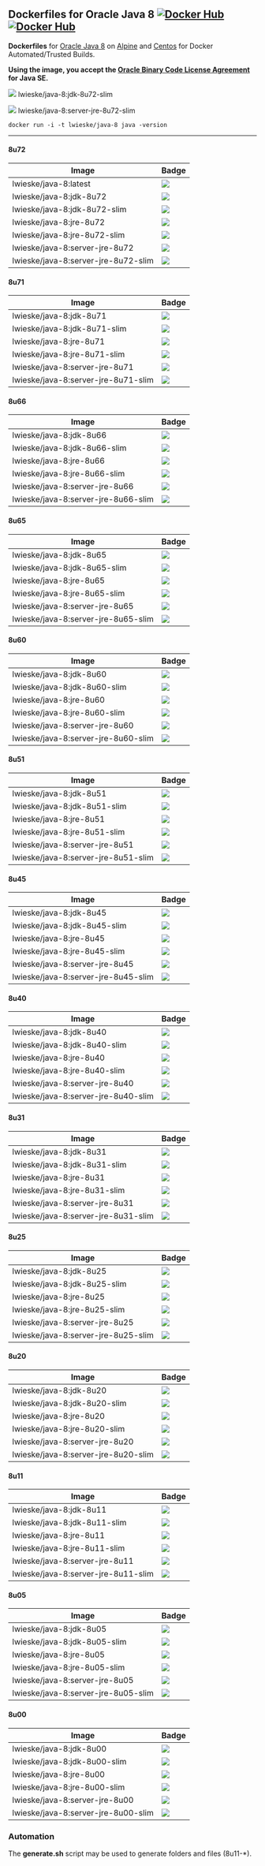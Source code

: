 ## Dockerfiles for Oracle Java 8 [![Docker Hub](https://img.shields.io/docker/pulls/lwieske/java-8.svg?style=flat)](https://registry.hub.docker.com/u/lwieske/java-8/) [![Docker Hub](https://img.shields.io/docker/stars/lwieske/java-8.svg?style=flat)](https://registry.hub.docker.com/u/lwieske/java-8/)

**Dockerfiles** for [Oracle Java 8](http://www.oracle.com/technetwork/java/index.html) on [Alpine](https://registry.hub.docker.com/_/alpine/) and [Centos](https://registry.hub.docker.com/_/centos/) for Docker Automated/Trusted Builds.

**Using the image, you accept the [Oracle Binary Code License Agreement](http://www.oracle.com/technetwork/java/javase/terms/license/index.html) for Java SE.**

[![](https://img.shields.io/imagelayers/image-size/lwieske/java-8/jdk-8u72-slim.svg)]() lwieske/java-8:jdk-8u72-slim

[![](https://img.shields.io/imagelayers/image-size/lwieske/java-8/server-jre-8u72-slim.svg)]() lwieske/java-8:server-jre-8u72-slim

```
docker run -i -t lwieske/java-8 java -version
```

***

#### 8u72

| Image                     | Badge |
| ------------------------- | ----- |
| lwieske/java-8:latest | [![](https://img.shields.io/imagelayers/image-size/lwieske/java-8/latest.svg)](https://imagelayers.io/?images=lwieske/java-8:latest) |
| lwieske/java-8:jdk-8u72 | [![](https://img.shields.io/imagelayers/image-size/lwieske/java-8/jdk-8u72.svg)]() |
| lwieske/java-8:jdk-8u72-slim | [![](https://img.shields.io/imagelayers/image-size/lwieske/java-8/jdk-8u72-slim.svg)]() |
| lwieske/java-8:jre-8u72 | [![](https://img.shields.io/imagelayers/image-size/lwieske/java-8/jre-8u72.svg)]() |
| lwieske/java-8:jre-8u72-slim | [![](https://img.shields.io/imagelayers/image-size/lwieske/java-8/jre-8u72-slim.svg)]() |
| lwieske/java-8:server-jre-8u72 | [![](https://img.shields.io/imagelayers/image-size/lwieske/java-8/server-jre-8u72.svg)]() |
| lwieske/java-8:server-jre-8u72-slim | [![](https://img.shields.io/imagelayers/image-size/lwieske/java-8/server-jre-8u72-slim.svg)]() |

#### 8u71

| Image                     | Badge |
| ------------------------- | ----- |
| lwieske/java-8:jdk-8u71 | [![](https://img.shields.io/imagelayers/image-size/lwieske/java-8/jdk-8u71.svg)]() |
| lwieske/java-8:jdk-8u71-slim | [![](https://img.shields.io/imagelayers/image-size/lwieske/java-8/jdk-8u71-slim.svg)]() |
| lwieske/java-8:jre-8u71 | [![](https://img.shields.io/imagelayers/image-size/lwieske/java-8/jre-8u71.svg)]() |
| lwieske/java-8:jre-8u71-slim | [![](https://img.shields.io/imagelayers/image-size/lwieske/java-8/jre-8u71-slim.svg)]() |
| lwieske/java-8:server-jre-8u71 | [![](https://img.shields.io/imagelayers/image-size/lwieske/java-8/server-jre-8u71.svg)]() |
| lwieske/java-8:server-jre-8u71-slim | [![](https://img.shields.io/imagelayers/image-size/lwieske/java-8/server-jre-8u71-slim.svg)]() |

#### 8u66

| Image                     | Badge |
| ------------------------- | ----- |
| lwieske/java-8:jdk-8u66 | [![](https://img.shields.io/imagelayers/image-size/lwieske/java-8/jdk-8u66.svg)]() |
| lwieske/java-8:jdk-8u66-slim | [![](https://img.shields.io/imagelayers/image-size/lwieske/java-8/jdk-8u66-slim.svg)]() |
| lwieske/java-8:jre-8u66 | [![](https://img.shields.io/imagelayers/image-size/lwieske/java-8/jre-8u66.svg)]() |
| lwieske/java-8:jre-8u66-slim | [![](https://img.shields.io/imagelayers/image-size/lwieske/java-8/jre-8u66-slim.svg)]() |
| lwieske/java-8:server-jre-8u66 | [![](https://img.shields.io/imagelayers/image-size/lwieske/java-8/server-jre-8u66.svg)]() |
| lwieske/java-8:server-jre-8u66-slim | [![](https://img.shields.io/imagelayers/image-size/lwieske/java-8/server-jre-8u66-slim.svg)]() |

#### 8u65

| Image                     | Badge |
| ------------------------- | ----- |
| lwieske/java-8:jdk-8u65 | [![](https://img.shields.io/imagelayers/image-size/lwieske/java-8/jdk-8u65.svg)]() |
| lwieske/java-8:jdk-8u65-slim | [![](https://img.shields.io/imagelayers/image-size/lwieske/java-8/jdk-8u65-slim.svg)]() |
| lwieske/java-8:jre-8u65 | [![](https://img.shields.io/imagelayers/image-size/lwieske/java-8/jre-8u65.svg)]() |
| lwieske/java-8:jre-8u65-slim | [![](https://img.shields.io/imagelayers/image-size/lwieske/java-8/jre-8u65-slim.svg)]() |
| lwieske/java-8:server-jre-8u65 | [![](https://img.shields.io/imagelayers/image-size/lwieske/java-8/server-jre-8u65.svg)]() |
| lwieske/java-8:server-jre-8u65-slim | [![](https://img.shields.io/imagelayers/image-size/lwieske/java-8/server-jre-8u65-slim.svg)]() |

#### 8u60

| Image                     | Badge |
| ------------------------- | ----- |
| lwieske/java-8:jdk-8u60 | [![](https://img.shields.io/imagelayers/image-size/lwieske/java-8/jdk-8u60.svg)]() |
| lwieske/java-8:jdk-8u60-slim | [![](https://img.shields.io/imagelayers/image-size/lwieske/java-8/jdk-8u60-slim.svg)]() |
| lwieske/java-8:jre-8u60 | [![](https://img.shields.io/imagelayers/image-size/lwieske/java-8/jre-8u60.svg)]() |
| lwieske/java-8:jre-8u60-slim | [![](https://img.shields.io/imagelayers/image-size/lwieske/java-8/jre-8u60-slim.svg)]() |
| lwieske/java-8:server-jre-8u60 | [![](https://img.shields.io/imagelayers/image-size/lwieske/java-8/server-jre-8u60.svg)]() |
| lwieske/java-8:server-jre-8u60-slim | [![](https://img.shields.io/imagelayers/image-size/lwieske/java-8/server-jre-8u60-slim.svg)]() |

#### 8u51

| Image                     | Badge |
| ------------------------- | ----- |
| lwieske/java-8:jdk-8u51 | [![](https://img.shields.io/imagelayers/image-size/lwieske/java-8/jdk-8u51.svg)]() |
| lwieske/java-8:jdk-8u51-slim | [![](https://img.shields.io/imagelayers/image-size/lwieske/java-8/jdk-8u51-slim.svg)]() |
| lwieske/java-8:jre-8u51 | [![](https://img.shields.io/imagelayers/image-size/lwieske/java-8/jre-8u51.svg)]() |
| lwieske/java-8:jre-8u51-slim | [![](https://img.shields.io/imagelayers/image-size/lwieske/java-8/jre-8u51-slim.svg)]() |
| lwieske/java-8:server-jre-8u51 | [![](https://img.shields.io/imagelayers/image-size/lwieske/java-8/server-jre-8u51.svg)]() |
| lwieske/java-8:server-jre-8u51-slim | [![](https://img.shields.io/imagelayers/image-size/lwieske/java-8/server-jre-8u51-slim.svg)]() |

#### 8u45

| Image                     | Badge |
| ------------------------- | ----- |
| lwieske/java-8:jdk-8u45 | [![](https://img.shields.io/imagelayers/image-size/lwieske/java-8/jdk-8u45.svg)]() |
| lwieske/java-8:jdk-8u45-slim | [![](https://img.shields.io/imagelayers/image-size/lwieske/java-8/jdk-8u45-slim.svg)]() |
| lwieske/java-8:jre-8u45 | [![](https://img.shields.io/imagelayers/image-size/lwieske/java-8/jre-8u45.svg)]() |
| lwieske/java-8:jre-8u45-slim | [![](https://img.shields.io/imagelayers/image-size/lwieske/java-8/jre-8u45-slim.svg)]() |
| lwieske/java-8:server-jre-8u45 | [![](https://img.shields.io/imagelayers/image-size/lwieske/java-8/server-jre-8u45.svg)]() |
| lwieske/java-8:server-jre-8u45-slim | [![](https://img.shields.io/imagelayers/image-size/lwieske/java-8/server-jre-8u45-slim.svg)]() |

#### 8u40

| Image                     | Badge |
| ------------------------- | ----- |
| lwieske/java-8:jdk-8u40 | [![](https://img.shields.io/imagelayers/image-size/lwieske/java-8/jdk-8u40.svg)]() |
| lwieske/java-8:jdk-8u40-slim | [![](https://img.shields.io/imagelayers/image-size/lwieske/java-8/jdk-8u40-slim.svg)]() |
| lwieske/java-8:jre-8u40 | [![](https://img.shields.io/imagelayers/image-size/lwieske/java-8/jre-8u40.svg)]() |
| lwieske/java-8:jre-8u40-slim | [![](https://img.shields.io/imagelayers/image-size/lwieske/java-8/jre-8u40-slim.svg)]() |
| lwieske/java-8:server-jre-8u40 | [![](https://img.shields.io/imagelayers/image-size/lwieske/java-8/server-jre-8u40.svg)]() |
| lwieske/java-8:server-jre-8u40-slim | [![](https://img.shields.io/imagelayers/image-size/lwieske/java-8/server-jre-8u40-slim.svg)]() |

#### 8u31

| Image                     | Badge |
| ------------------------- | ----- |
| lwieske/java-8:jdk-8u31 | [![](https://img.shields.io/imagelayers/image-size/lwieske/java-8/jdk-8u31.svg)]() |
| lwieske/java-8:jdk-8u31-slim | [![](https://img.shields.io/imagelayers/image-size/lwieske/java-8/jdk-8u31-slim.svg)]() |
| lwieske/java-8:jre-8u31 | [![](https://img.shields.io/imagelayers/image-size/lwieske/java-8/jre-8u31.svg)]() |
| lwieske/java-8:jre-8u31-slim | [![](https://img.shields.io/imagelayers/image-size/lwieske/java-8/jre-8u31-slim.svg)]() |
| lwieske/java-8:server-jre-8u31 | [![](https://img.shields.io/imagelayers/image-size/lwieske/java-8/server-jre-8u31.svg)]() |
| lwieske/java-8:server-jre-8u31-slim | [![](https://img.shields.io/imagelayers/image-size/lwieske/java-8/server-jre-8u31-slim.svg)]() |

#### 8u25

| Image                     | Badge |
| ------------------------- | ----- |
| lwieske/java-8:jdk-8u25 | [![](https://img.shields.io/imagelayers/image-size/lwieske/java-8/jdk-8u25.svg)]() |
| lwieske/java-8:jdk-8u25-slim | [![](https://img.shields.io/imagelayers/image-size/lwieske/java-8/jdk-8u25-slim.svg)]() |
| lwieske/java-8:jre-8u25 | [![](https://img.shields.io/imagelayers/image-size/lwieske/java-8/jre-8u25.svg)]() |
| lwieske/java-8:jre-8u25-slim | [![](https://img.shields.io/imagelayers/image-size/lwieske/java-8/jre-8u25-slim.svg)]() |
| lwieske/java-8:server-jre-8u25 | [![](https://img.shields.io/imagelayers/image-size/lwieske/java-8/server-jre-8u25.svg)]() |
| lwieske/java-8:server-jre-8u25-slim | [![](https://img.shields.io/imagelayers/image-size/lwieske/java-8/server-jre-8u25-slim.svg)]() |

#### 8u20

| Image                     | Badge |
| ------------------------- | ----- |
| lwieske/java-8:jdk-8u20 | [![](https://img.shields.io/imagelayers/image-size/lwieske/java-8/jdk-8u20.svg)]() |
| lwieske/java-8:jdk-8u20-slim | [![](https://img.shields.io/imagelayers/image-size/lwieske/java-8/jdk-8u20-slim.svg)]() |
| lwieske/java-8:jre-8u20 | [![](https://img.shields.io/imagelayers/image-size/lwieske/java-8/jre-8u20.svg)]() |
| lwieske/java-8:jre-8u20-slim | [![](https://img.shields.io/imagelayers/image-size/lwieske/java-8/jre-8u20-slim.svg)]() |
| lwieske/java-8:server-jre-8u20 | [![](https://img.shields.io/imagelayers/image-size/lwieske/java-8/server-jre-8u20.svg)]() |
| lwieske/java-8:server-jre-8u20-slim | [![](https://img.shields.io/imagelayers/image-size/lwieske/java-8/server-jre-8u20-slim.svg)]() |

#### 8u11

| Image                     | Badge |
| ------------------------- | ----- |
| lwieske/java-8:jdk-8u11 | [![](https://img.shields.io/imagelayers/image-size/lwieske/java-8/jdk-8u11.svg)]() |
| lwieske/java-8:jdk-8u11-slim | [![](https://img.shields.io/imagelayers/image-size/lwieske/java-8/jdk-8u11-slim.svg)]() |
| lwieske/java-8:jre-8u11 | [![](https://img.shields.io/imagelayers/image-size/lwieske/java-8/jre-8u11.svg)]() |
| lwieske/java-8:jre-8u11-slim | [![](https://img.shields.io/imagelayers/image-size/lwieske/java-8/jre-8u11-slim.svg)]() |
| lwieske/java-8:server-jre-8u11 | [![](https://img.shields.io/imagelayers/image-size/lwieske/java-8/server-jre-8u11.svg)]() |
| lwieske/java-8:server-jre-8u11-slim | [![](https://img.shields.io/imagelayers/image-size/lwieske/java-8/server-jre-8u11-slim.svg)]() |

#### 8u05

| Image                     | Badge |
| ------------------------- | ----- |
| lwieske/java-8:jdk-8u05 | [![](https://img.shields.io/imagelayers/image-size/lwieske/java-8/jdk-8u05.svg)]() |
| lwieske/java-8:jdk-8u05-slim | [![](https://img.shields.io/imagelayers/image-size/lwieske/java-8/jdk-8u05-slim.svg)]() |
| lwieske/java-8:jre-8u05 | [![](https://img.shields.io/imagelayers/image-size/lwieske/java-8/jre-8u05.svg)]() |
| lwieske/java-8:jre-8u05-slim | [![](https://img.shields.io/imagelayers/image-size/lwieske/java-8/jre-8u05-slim.svg)]() |
| lwieske/java-8:server-jre-8u05 | [![](https://img.shields.io/imagelayers/image-size/lwieske/java-8/server-jre-8u05.svg)]() |
| lwieske/java-8:server-jre-8u05-slim | [![](https://img.shields.io/imagelayers/image-size/lwieske/java-8/server-jre-8u05-slim.svg)]() |

#### 8u00

| Image                     | Badge |
| ------------------------- | ----- |
| lwieske/java-8:jdk-8u00 | [![](https://img.shields.io/imagelayers/image-size/lwieske/java-8/jdk-8u00.svg)]() |
| lwieske/java-8:jdk-8u00-slim | [![](https://img.shields.io/imagelayers/image-size/lwieske/java-8/jdk-8u00-slim.svg)]() |
| lwieske/java-8:jre-8u00 | [![](https://img.shields.io/imagelayers/image-size/lwieske/java-8/jre-8u00.svg)]() |
| lwieske/java-8:jre-8u00-slim | [![](https://img.shields.io/imagelayers/image-size/lwieske/java-8/jre-8u00-slim.svg)]() |
| lwieske/java-8:server-jre-8u00 | [![](https://img.shields.io/imagelayers/image-size/lwieske/java-8/server-jre-8u00.svg)]() |
| lwieske/java-8:server-jre-8u00-slim | [![](https://img.shields.io/imagelayers/image-size/lwieske/java-8/server-jre-8u00-slim.svg)]() |

### Automation

The __generate.sh__ script may be used to generate folders and files (8u11-*).
